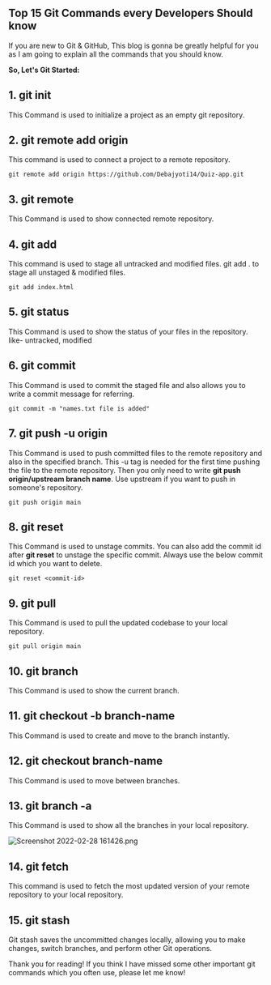 ## Top 15 Git Commands every Developers Should know

If you are new to Git & GitHub, This blog is gonna be greatly helpful for you as I am going to explain all the commands that you should know.

**So, Let's Git Started:**

## 1. git init

This Command is used to initialize a project as an empty git repository.

## 2. git remote add origin

This command is used to connect a project to a remote repository.

`git remote add origin https://github.com/Debajyoti14/Quiz-app.git`

## 3. git remote

This Command is used to show connected remote repository.

## 4. git add
This command is used to stage all untracked and modified files. git add . to stage all unstaged & modified files.

`git add index.html`

## 5. git status

This Command is used to show the status of your files in the repository. like- untracked, modified

## 6. git commit

This Command is used to commit the staged file and also allows you to write a commit message for referring.

`git commit -m "names.txt file is added"`

## 7. git push -u origin

This Command is used to push committed files to the remote repository and also in the specified branch. This -u tag is needed for the first time pushing the file to the remote repository. Then you only need to write **git push origin/upstream branch name**. Use upstream if you want to push in someone's repository.

`git push origin main`

## 8. git reset

This Command is used to unstage commits. You can also add the commit id after **git reset** to unstage the specific commit.
Always use the below commit id which you want to delete.

`git reset <commit-id>`

## 9. git pull

This Command is used to pull the updated codebase to your local repository.

`git pull origin main`

## 10. git branch

This Command is used to show the current branch.

## 11. git checkout -b branch-name

This Command is used to create and move to the branch instantly.

## 12. git checkout branch-name

This Command is used to move between branches.

## 13. git branch -a

This Command is used to show all the branches in your local repository.

![Screenshot 2022-02-28 161426.png](https://cdn.hashnode.com/res/hashnode/image/upload/v1646045076819/SZk9xTMWe.png)

## 14. git fetch

This command is used to fetch the most updated version of your remote repository to your local repository.

## 15. git stash

Git stash saves the uncommitted changes locally, allowing you to make changes, switch branches, and perform other Git operations.

Thank you for reading! If you think I have missed some other important git commands which you often use, please let me know!











